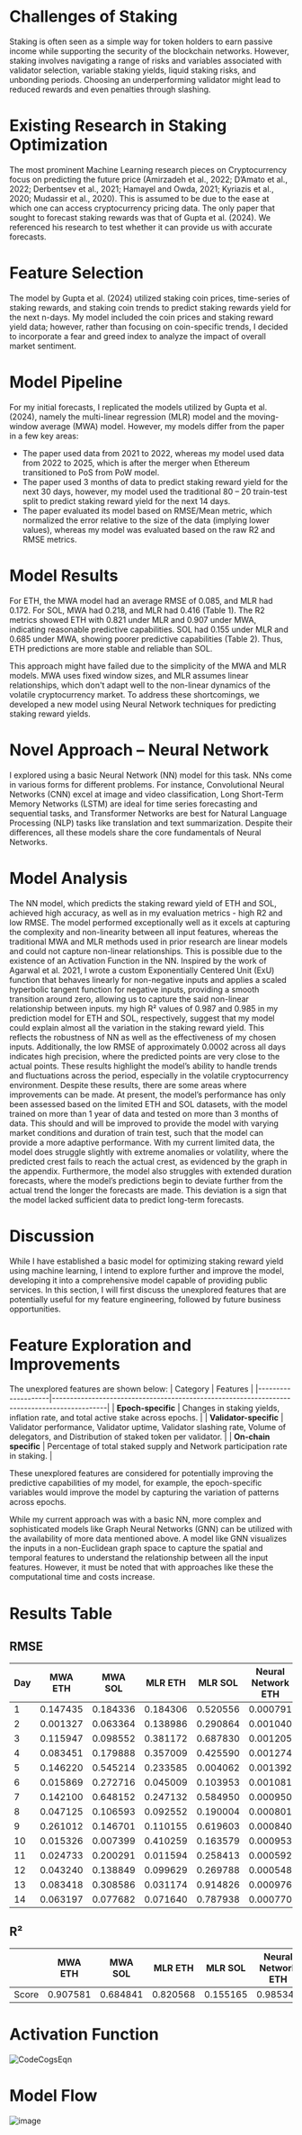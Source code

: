 # Challenges of Staking

Staking is often seen as a simple way for token holders to earn passive income while supporting the security of the blockchain networks. However, staking involves navigating a range of risks and variables associated with validator selection, variable staking yields, liquid staking risks, and unbonding periods. Choosing an underperforming validator might lead to reduced rewards and even penalties through slashing.

# Existing Research in Staking Optimization

The most prominent Machine Learning research pieces on Cryptocurrency focus on predicting the future price (Amirzadeh et al., 2022; D’Amato et al., 2022; Derbentsev et al., 2021; Hamayel and Owda, 2021; Kyriazis et al., 2020; Mudassir et al., 2020). This is assumed to be due to the ease at which one can access cryptocurrency pricing data. The only paper that sought to forecast staking rewards was that of Gupta et al. (2024). We referenced his research to test whether it can provide us with accurate forecasts.

# Feature Selection

The model by Gupta et al. (2024) utilized staking coin prices, time-series of staking rewards, and staking coin trends to predict staking rewards yield for the next n-days. My model included the coin prices and staking reward yield data; however, rather than focusing on coin-specific trends, I decided to incorporate a fear and greed index to analyze the impact of overall market sentiment.

# Model Pipeline

For my initial forecasts, I replicated the models utilized by Gupta et al. (2024), namely the multi-linear regression (MLR) model and the moving-window average (MWA) model. However, my models differ from the paper in a few key areas:
- The paper used data from 2021 to 2022, whereas my model used data from 2022 to 2025, which is after the merger when Ethereum transitioned to PoS from PoW model.
-	The paper used 3 months of data to predict staking reward yield for the next 30 days, however, my model used the traditional 80 – 20 train-test split to predict staking reward yield for the next 14 days.
-	The paper evaluated its model based on RMSE/Mean metric, which normalized the error relative to the size of the data (implying lower values), whereas my model was evaluated based on the raw R2 and RMSE metrics. 

# Model Results
For ETH, the MWA model had an average RMSE of 0.085, and MLR had 0.172. For SOL, MWA had 0.218, and MLR had 0.416 (Table 1). The R2 metrics showed ETH with 0.821 under MLR and 0.907 under MWA, indicating reasonable predictive capabilities. SOL had 0.155 under MLR and 0.685 under MWA, showing poorer predictive capabilities (Table 2). Thus, ETH predictions are more stable and reliable than SOL.

This approach might have failed due to the simplicity of the MWA and MLR models. MWA uses fixed window sizes, and MLR assumes linear relationships, which don't adapt well to the non-linear dynamics of the volatile cryptocurrency market. To address these shortcomings, we developed a new model using Neural Network techniques for predicting staking reward yields.

# Novel Approach – Neural Network

I explored using a basic Neural Network (NN) model for this task. NNs come in various forms for different problems. For instance, Convolutional Neural Networks (CNN) excel at image and video classification, Long Short-Term Memory Networks (LSTM) are ideal for time series forecasting and sequential tasks, and Transformer Networks are best for Natural Language Processing (NLP) tasks like translation and text summarization. Despite their differences, all these models share the core fundamentals of Neural Networks.

# Model Analysis

The NN model, which predicts the staking reward yield of ETH and SOL, achieved high accuracy, as well as in my evaluation metrics - high R2 and low RMSE. The model performed exceptionally well as it excels at capturing the complexity and non-linearity between all input features, whereas the traditional MWA and MLR methods used in prior research are linear models and could not capture non-linear relationships. This is possible due to the existence of an Activation Function in the NN. Inspired by the work of Agarwal et al. 2021, I wrote a custom Exponentially Centered Unit (ExU) function that behaves linearly for non-negative inputs and applies a scaled hyperbolic tangent function for negative inputs, providing a smooth transition around zero, allowing us to capture the said non-linear relationship between inputs.
my high R² values of 0.987 and 0.985 in my prediction model for ETH and SOL, respectively, suggest that my model could explain almost all the variation in the staking reward yield. This reflects the robustness of NN as well as the effectiveness of my chosen inputs. Additionally, the low RMSE of approximately 0.0002 across all days indicates high precision, where the predicted points are very close to the actual points. These results highlight the model’s ability to handle trends and fluctuations across the period, especially in the volatile cryptocurrency environment. 
Despite these results, there are some areas where improvements can be made. At present, the model’s performance has only been assessed based on the limited ETH and SOL datasets, with the model trained on more than 1 year of data and tested on more than 3 months of data. This should and will be improved to provide the model with varying market conditions and duration of train test, such that the model can provide a more adaptive performance. With my current limited data, the model does struggle slightly with extreme anomalies or volatility, where the predicted crest fails to reach the actual crest, as evidenced by the graph in the appendix. Furthermore, the model also struggles with extended duration forecasts, where the model’s predictions begin to deviate further from the actual trend the longer the forecasts are made. This deviation is a sign that the model lacked sufficient data to predict long-term forecasts.

# Discussion

While I have established a basic model for optimizing staking reward yield using machine learning, I intend to explore further and improve the model, developing it into a comprehensive model capable of providing public services. 
In this section, I will first discuss the unexplored features that are potentially useful for my feature engineering, followed by future business opportunities.

# Feature Exploration and Improvements

The unexplored features are shown below:
| Category           | Features                                                                                   |
|--------------------|---------------------------------------------------------------------------------------------|
| **Epoch-specific** | Changes in staking yields, inflation rate, and total active stake across epochs.           |
| **Validator-specific** | Validator performance, Validator uptime, Validator slashing rate, Volume of delegators, and Distribution of staked token per validator. |
| **On-chain specific** | Percentage of total staked supply and Network participation rate in staking.            |

These unexplored features are considered for potentially improving the predictive capabilities of my model, for example, the epoch-specific variables would improve the model by capturing the variation of patterns across epochs.

While my current approach was with a basic NN, more complex and sophisticated models like Graph Neural Networks (GNN) can be utilized with the availability of more data mentioned above. A model like GNN visualizes the inputs in a non-Euclidean graph space to capture the spatial and temporal features to understand the relationship between all the input features. However, it must be noted that with approaches like these the computational time and costs increase.

# Results Table
## RMSE

| Day | MWA ETH | MWA SOL | MLR ETH | MLR SOL | Neural Network ETH | Neural Network SOL |
|-----|---------|---------|---------|---------|---------------------|---------------------|
| 1   | 0.147435 | 0.184336 | 0.184306 | 0.520556 | 0.000791 | 0.000266 |
| 2   | 0.001327 | 0.063364 | 0.138986 | 0.290864 | 0.001040 | 0.000172 |
| 3   | 0.115947 | 0.098552 | 0.381172 | 0.687830 | 0.001205 | 0.000199 |
| 4   | 0.083451 | 0.179888 | 0.357009 | 0.425590 | 0.001274 | 0.000021 |
| 5   | 0.146220 | 0.545214 | 0.233585 | 0.004062 | 0.001392 | 0.000107 |
| 6   | 0.015869 | 0.272716 | 0.045009 | 0.103953 | 0.001081 | 0.000370 |
| 7   | 0.142100 | 0.648152 | 0.247132 | 0.584950 | 0.000950 | 0.000649 |
| 8   | 0.047125 | 0.106593 | 0.092552 | 0.190004 | 0.000801 | 0.001159 |
| 9   | 0.261012 | 0.146701 | 0.110155 | 0.619603 | 0.000840 | 0.000558 |
| 10  | 0.015326 | 0.007399 | 0.410259 | 0.163579 | 0.000953 | 0.000479 |
| 11  | 0.024733 | 0.200291 | 0.011594 | 0.258413 | 0.000592 | 0.000588 |
| 12  | 0.043240 | 0.138849 | 0.099629 | 0.269788 | 0.000548 | 0.000617 |
| 13  | 0.083418 | 0.308586 | 0.031174 | 0.914826 | 0.000976 | 0.000705 |
| 14  | 0.063197 | 0.077682 | 0.071640 | 0.787938 | 0.000770 | 0.000474 |

## R²
|        | MWA ETH | MWA SOL | MLR ETH | MLR SOL | Neural Network ETH | Neural Network SOL |
|--------|---------|---------|---------|---------|---------------------|---------------------|
| Score  | 0.907581 | 0.684841 | 0.820568 | 0.155165 | 0.985346 | 0.987511 |

# Activation Function
![CodeCogsEqn](https://github.com/user-attachments/assets/f52304df-d1ac-4d08-b883-4e68e4bbd065)

# Model Flow
![image](https://github.com/user-attachments/assets/78a643ed-44eb-44bc-aaa0-06550f0fd9ac)


